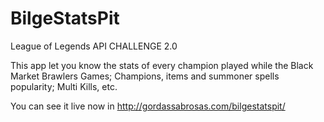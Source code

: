 # BilgeStatsPit
League of Legends API CHALLENGE 2.0
 
 This app let you know the stats of every champion played while the Black Market Brawlers Games; Champions, items and summoner spells popularity; Multi Kills, etc.
 
 You can see it live now in http://gordassabrosas.com/bilgestatspit/
